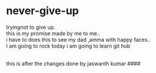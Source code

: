 # never-give-up
tryingnot to give up.<br>
this is my promise made by me to me..<br>
i have to does this to see my dad ,amma with happy faces..<br>
I am going to rock today i am going to learn git hub

<br>
this is after the changes done by jaswanth kumar ####